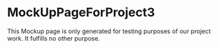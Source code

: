 # MockUpPageForProject3
This Mockup page is only generated for testing purposes of our project work. 
It fulfills no other purpose.